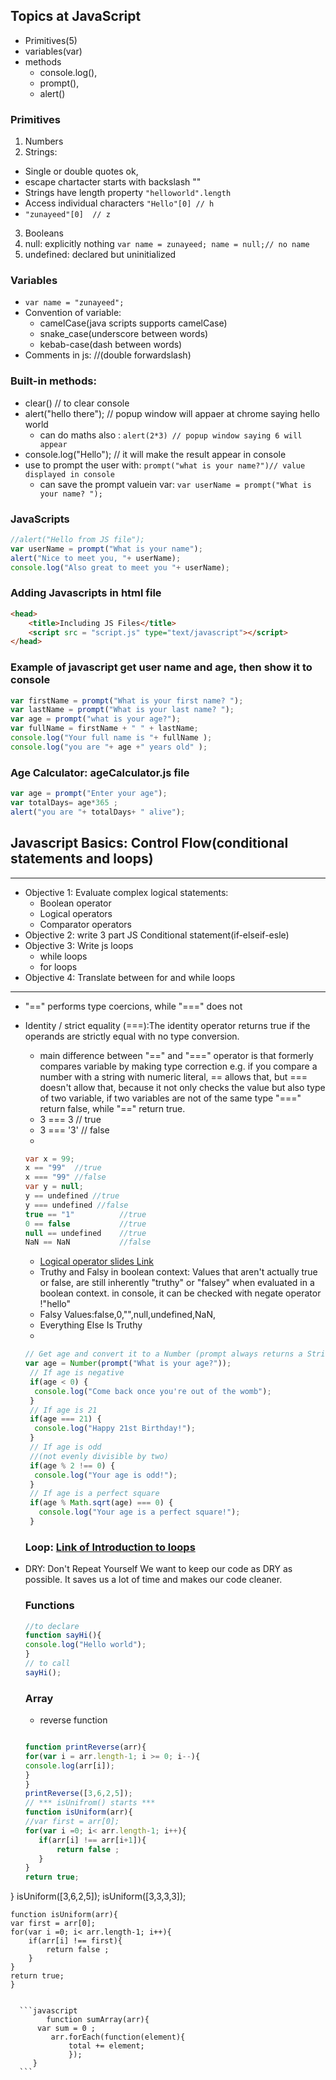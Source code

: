 ## Topics at JavaScript
- Primitives(5)
- variables(var)
- methods
  -  console.log(), 
  -  prompt(),
  -  alert() 
 ### Primitives
 1. Numbers
 2. Strings: 
  - Single or double quotes ok, 
  - escape chartacter starts with backslash "\"
  - Strings have length property `"helloworld".length `
  - Access individual characters `"Hello"[0] // h`
  - `"zunayeed"[0]  // z`
  
 3. Booleans
 4. null: explicitly nothing `var name = zunayeed; name = null;// no name`
 5. undefined: declared but uninitialized 
 ### Variables 
- `var name = "zunayeed";`
- Convention of variable: 
  -  camelCase(java scripts supports camelCase)
  -  snake_case(underscore between words)
  -  kebab-case(dash between words)
- Comments in js: //(double forwardslash)
###  Built-in methods: 
- clear() // to clear console
- alert("hello there"); // popup window will appaer at chrome saying hello world
  - can do maths also : `alert(2*3) // popup window saying 6 will appear `
- console.log("Hello"); // it will make the result appear in console
- use to prompt the user with:   `prompt("what is your name?")// value displayed in console`
  - can save the prompt valuein var: `var userName = prompt("What is your name? ");`
### JavaScripts 
```javascript
//alert("Hello from JS file");
var userName = prompt("What is your name");
alert("Nice to meet you, "+ userName);
console.log("Also great to meet you "+ userName);
```
### Adding Javascripts in html file
```html
<head>
	<title>Including JS Files</title>
	<script src = "script.js" type="text/javascript"></script>
</head>
```
### Example of javascript get user name and age, then  show it to console
```javascript
var firstName = prompt("What is your first name? ");
var lastName = prompt("What is your last name? "); 
var age = prompt("what is your age?");
var fullName = firstName + " " + lastName;
console.log("Your full name is "+ fullName );
console.log("you are "+ age +" years old" );
```
### Age Calculator: ageCalculator.js file
```javascript 
var age = prompt("Enter your age"); 
var totalDays= age*365 ; 
alert("you are "+ totalDays+ " alive");
```
## Javascript Basics: Control Flow(conditional statements and loops)
---
* Objective 1: Evaluate complex logical statements: 
  - Boolean operator
  - Logical operators 
  - Comparator operators 
* Objective 2: write 3 part JS Conditional statement(if-elseif-esle)
* Objective 3: Write js loops 
  - while loops
  - for loops 
* Objective 4: Translate between for and while loops
 ---
 * "==" performs type coercions, while "===" does not
 * Identity / strict equality (===):The identity operator returns true if the operands are strictly equal  with no type conversion.
   - main difference between "==" and "===" operator is that formerly compares variable by making type correction e.g. if you compare a number with a string with numeric literal, == allows that, but === doesn't allow that, because it not only checks the value but also type of two variable, if two variables are not of the same type "===" return false, while "==" return true. 
   - 3 === 3   // true
   - 3 === '3' // false
   - 
   ```java script
   var x = 99;
   x == "99"  //true
   x === "99" //false
   var y = null; 
   y == undefined //true
   y === undefined //false
   true == "1"          //true
   0 == false           //true
   null == undefined    //true
   NaN == NaN           //false
   ```
   - [Logical operator slides Link](http://webdev.slides.com/coltsteele/deck-4-47#/5)
   - Truthy and Falsy in boolean context: Values that aren't actually true or false, are still inherently "truthy" or "falsey" when evaluated in a boolean context. in console, it can be checked with negate operator !"hello"
   - Falsy Values:false,0,"",null,undefined,NaN, 
   - Everything Else Is Truthy
   -
   ```javascript
   // Get age and convert it to a Number (prompt always returns a String)
   var age = Number(prompt("What is your age?"));
	// If age is negative
	if(age < 0) {
	 console.log("Come back once you're out of the womb");
	}
	// If age is 21  
	if(age === 21) {
	 console.log("Happy 21st Birthday!");
	}
	// If age is odd
	//(not evenly divisible by two)
	if(age % 2 !== 0) {
	 console.log("Your age is odd!");
	}
	// If age is a perfect square
	if(age % Math.sqrt(age) === 0) {
	  console.log("Your age is a perfect square!");
	}
   ```
     ### Loop: [Link of Introduction to loops](http://webdev.slides.com/coltsteele/loops-58#/1)
 * DRY: Don't Repeat Yourself We want to keep our code as DRY as possible.  It saves us a lot of time and makes our code cleaner.
   
   ### Functions 
   ```javascript
   //to declare
   function sayHi(){
   console.log("Hello world"); 
   } 
   // to call 
   sayHi(); 
   ```
 
   ### Array 
   - reverse function
   ```javascript
   
   ```
     ```javascript
   function printReverse(arr){
   for(var i = arr.length-1; i >= 0; i--){
     console.log(arr[i]);
     }
   }
    printReverse([3,6,2,5]);
    // *** isUnifrom() starts ***
   function isUniform(arr){
	//var first = arr[0];
	for(var i =0; i< arr.length-1; i++){
		if(arr[i] !== arr[i+1]){
			return false ; 
		}
	}
	return true; 
  }
     isUniform([3,6,2,5]);
     isUniform([3,3,3,3]);
    
    function isUniform(arr){
	var first = arr[0];
	for(var i =0; i< arr.length-1; i++){
		if(arr[i] !== first){
			return false ; 
		}
	}
	return true; 
    }   
   ```
   
     ```javascript
		   function sumArray(arr){
		 var sum = 0 ; 
			arr.forEach(function(element){
				total += element;
				});
		}
     ```
  
